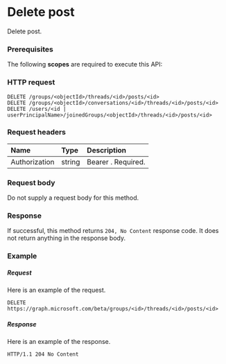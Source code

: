 # Delete post

Delete post.
### Prerequisites
The following **scopes** are required to execute this API: 
### HTTP request
<!-- { "blockType": "ignored" } -->
```http
DELETE /groups/<objectId>/threads/<id>/posts/<id>
DELETE /groups/<objectId>/conversations/<id>/threads/<id>/posts/<id>
DELETE /users/<id | userPrincipalName>/joinedGroups/<objectId>/threads/<id>/posts/<id>

```
### Request headers
| Name       | Type | Description|
|:---------------|:--------|:----------|
| Authorization  | string  | Bearer <token>. Required. |

### Request body
Do not supply a request body for this method.


### Response
If successful, this method returns `204, No Content` response code. It does not return anything in the response body.

### Example
##### Request
Here is an example of the request.
<!-- {
  "blockType": "request",
  "name": "delete_post"
}-->
```http
DELETE https://graph.microsoft.com/beta/groups/<id>/threads/<id>/posts/<id>
```
##### Response
Here is an example of the response. 
<!-- {
  "blockType": "response",
  "truncated": true
} -->
```http
HTTP/1.1 204 No Content
```

<!-- uuid: 8fcb5dbc-d5aa-4681-8e31-b001d5168d79
2015-10-25 14:57:30 UTC -->
<!-- {
  "type": "#page.annotation",
  "description": "Delete post",
  "keywords": "",
  "section": "documentation",
  "tocPath": ""
}-->
